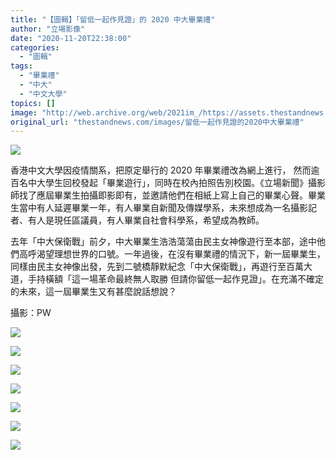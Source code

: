 ```yaml
---
title: "【圖輯】「留低一起作見證」的 2020 中大畢業禮"
author: "立場影像"
date: "2020-11-20T22:38:00"
categories:
  - "圖輯"
tags:
  - "畢業禮"
  - "中大"
  - "中文大學"
topics: []
image: "http://web.archive.org/web/2021im_/https://assets.thestandnews.com/media/photos/20201120_PW_CUHKGrad_4__kXkJE_1200x020copy_lRjcx_ncitsQS.png"
original_url: "thestandnews.com/images/留低一起作見證的2020中大畢業禮"
---
```

![](http://web.archive.org/web/2021im_/https://assets.thestandnews.com/media/photos/20201120_PW_CUHKGrad_4__kXkJE_1200x020copy_lRjcx_ncitsQS.png)

香港中文大學因疫情關系，把原定舉行的 2020 年畢業禮改為網上進行， 然而逾百名中大學生回校發起「畢業遊行」，同時在校內拍照告別校園。《立場新聞》攝影師找了應屆畢業生拍攝即影即有，並邀請他們在相紙上寫上自己的畢業心聲。畢業生當中有人延遲畢業一年，有人畢業自新聞及傳媒學系，未來想成為一名攝影記者、有人是現任區議員，有人畢業自社會科學系，希望成為教師。

去年「中大保衛戰」前夕，中大畢業生浩浩蕩蕩由民主女神像遊行至本部，途中他們高呼渴望理想世界的口號。一年過後，在沒有畢業禮的情況下，新一屆畢業生，同樣由民主女神像出發，先到二號橋靜默紀念「中大保衛戰」，再遊行至百萬大道，手持橫額「這一場革命最終無人取勝 但請你留低一起作見證」。在充滿不確定的未來，這一屆畢業生又有甚麼說話想說？

攝影：PW

![](http://web.archive.org/web/2021im_/https://assets.thestandnews.com/media/photos/20201120_PW_CUHKGrad_1__tVzzN_pZM9s8p.jpg)

![](http://web.archive.org/web/2021im_/https://assets.thestandnews.com/media/photos/20201120_PW_CUHKGrad_4__kXkJE_7piqxwy.jpg)

![](http://web.archive.org/web/2021im_/https://assets.thestandnews.com/media/photos/20201120_PW_CUHKGrad_2__5dZmO_Z6dMnQ8.jpg)

![](http://web.archive.org/web/2021im_/https://assets.thestandnews.com/media/photos/20201120_PW_CUHKGrad_5__yMV4z_rgClbs9.jpg)

![](http://web.archive.org/web/2021im_/https://assets.thestandnews.com/media/photos/20201120_PW_CUHKGrad_6__WPWo1_woZXucp.jpg)

![](http://web.archive.org/web/2021im_/https://assets.thestandnews.com/media/photos/20201120_PW_CUHKGrad_3__dH7jU_8QDmWZu.jpg)

![](http://web.archive.org/web/2021im_/https://assets.thestandnews.com/media/photos/20201120_PW_CUHKGrad_7__YqRf8_W0ejXBQ.jpg)